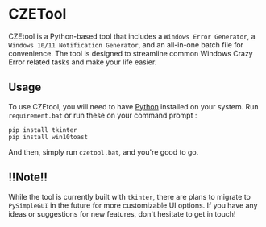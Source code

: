 # CZETool
CZEtool is a Python-based tool that includes a `Windows Error Generator`, a `Windows 10/11 Notification Generator`, and an all-in-one batch file for convenience. The tool is designed to streamline common Windows Crazy Error related tasks and make your life easier.

## Usage
To use CZEtool, you will need to have [Python](https://www.python.org/) installed on your system. Run `requirement.bat` or run these on your command prompt :

```
pip install tkinter
pip install win10toast
```

And then, simply run `czetool.bat`, and you're good to go.

## !!Note!!
While the tool is currently built with `tkinter`, there are plans to migrate to `PySimpleGUI` in the future for more customizable UI options. If you have any ideas or suggestions for new features, don't hesitate to get in touch!
